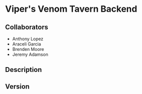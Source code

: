 # Viper's Venom Tavern Backend

## Collaborators
- Anthony Lopez
- Araceli Garcia
- Brenden Moore
- Jeremy Adamson

## Description

## Version

